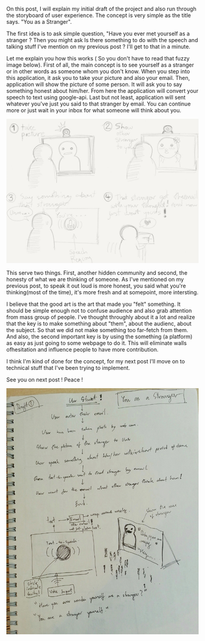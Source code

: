 On this post, I will explain my initial draft of the project and also run through the storyboard of user experience. The concept is very simple as the title says. "You as a Stranger".

The first idea is to ask simple question, "Have you ever met yourself as a stranger ? Then you might ask Is there something to do with the speech and talking stuff I've mention on my previous post ? I'll get to that in a minute.

Let me explain you how this works ( So you don't have to read that fuzzy image below). First of all, the main concept is to see yourself as a stranger or in other words as someone whom you don't know. When you step into this application, it ask you to take your picture and also your email. Then, application will show the picture of some person. It will ask you to say something honest about him/her. From here the application will convert your speech to text using google-api. Last but not least, application will sent whatever you've just you said to that stranger by email. You can continue more or just wait in your inbox for what someone will think about you.

![Story bord#1](../project_images/stybd.jpg?raw=true "Story Bord")

This serve two things. First, another hidden community and second, the honesty of what we are thinking of someone. As I've mentioned on my previous post, to speak it out loud is more honest, you said what you're thinking(most of the time), it's more fresh and at somepoint, more intersting. 

I believe that the good art is the art that made you "felt" something. It should be simple enough not to confuse audience and also grab attention from mass group of people. I've thought throughly about it a lot and realize that the key is to make something about "them", about the audienc, about the subject. So that we did not make something too far-fetch from them. And also, the second important key is by using the something (a platform) as easy as just going to some webpage to do it. This will eliminate walls ofhesitation and influence people to have more contribution.

I think I'm kind of done for the concept, for my next post I'll move on to technical stuff that I've been trying to implement. 

See you on next post ! Peace ! 

![Draft Project#1](../project_images/draft.jpg?raw=true "Draft1")
